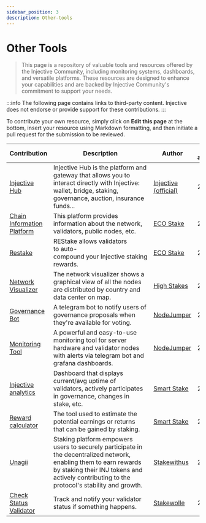 ```yaml
---
sidebar_position: 3
description: Other-tools
---
```


# Other Tools

> This page is a repository of valuable tools and resources offered by the Injective Community, including monitoring systems, dashboards, and versatile platforms. These resources are designed to enhance your capabilities and are backed by Injective Community's commitment to support your needs.

:::info
The following page contains links to third-party content. Injective does not endorse or provide support for these contributions.
:::

To contribute your own resource, simply click on **Edit this page** at the bottom, insert your resource using Markdown formatting, and then initiate a pull request for the submission to be reviewed.

| Contribution | Description | Author | Date added/updated |
| --- | --- | --- | --- |
| [Injective Hub](https://hub.injective.network/) | Injective Hub is the platform and gateway that allows you to interact directly with Injective: wallet, bridge, staking, governance, auction, insurance funds... | [Injective (official)](https://github.com/InjectiveLabs) | 2023-11-25 |
| [Chain Information Platform](https://cosmos.directory/injective) | This platform provides information about the network, validators, public nodes, etc. | [ECO Stake](https://github.com/eco-stake) | 2023-11-25 |
| [Restake](https://restake.app/injective) | REStake allows validators to auto-compound your Injective staking rewards. | [ECO Stake](https://github.com/eco-stake) | 2023-11-25 |
| [Network Visualizer](https://tools.highstakes.ch/geoloc/injective) | The network visualizer shows a graphical view of all the nodes are distributed by country and data center on map.| [High Stakes](https://highstakes.ch/) | 2023-11-25 |
| [Governance Bot](https://t.me/nodejumper_governance_bot) | A telegram bot to notify users of governance proposals when they're available for voting. | [NodeJumper](https://github.com/nodejumper-org) | 2023-11-25 |
| [Monitoring Tool](https://github.com/nodejumper-org/monitoring-tool) | A powerful and easy-to-use monitoring tool for server hardware and validator nodes with alerts via telegram bot and grafana dashboards. | [NodeJumper](https://github.com/nodejumper-org) | 2023-06-08 |
| [Injective analytics](https://analytics.smartstake.io/injective) | Dashboard that displays current/avg uptime of validators, actively participates in governance, changes in stake, etc. | [Smart Stake](https://smartstake.io/) | 2023-04-11 |
| [Reward calculator](https://analytics.smartstake.io/injective/calc) | The tool used to estimate the potential earnings or returns that can be gained by staking. | [Smart Stake](https://smartstake.io/) | 2022-07-17 |
| [Unagii](https://app.unagii.com/stake/injective) | Staking platform empowers users to securely participate in the decentralized network, enabling them to earn rewards by staking their INJ tokens and actively contributing to the protocol's stability and growth. | [Stakewithus](https://www.stakewith.us) | 2023-11-25 |
| [Check Status Validator](https://t.me/StatusValidatorBot) | Track and notify your validator status if something happens. | [Stakewolle](https://github.com/Clarxxon) | 2023-11-25 |
